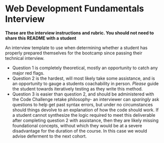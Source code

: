 # Web Development Fundamentals Interview

**These are the interview instructions and rubric. You should not need to share this README with a student**

An interview template to use when determining whether a student has properly prepared themselves for the bootcamp since passing their technical interview.

* Question 1 is completely theoretical, mostly an opportunity to catch any major red flags.
* Question 2 is the hardest, will most likely take some assistance, and is an opportunity to gauge a students coachability in person. *Please* guide the student towards iteratively testing as they write this method.
* Question 3 is easier than question 2, and should be administered with the Code Challenge retake philosophy- an interviewer can *sparingly* ask questions to help get past syntax errors, but under no circumstances should things devolve to an explanation of how the code should work. If a student cannot synthesize the logic required to meet this deliverable after completing question 2 with assistance, then they are likely missing foundational concepts, without which they would be at a severe disadvantage for the duration of the course. In this case we would advise deferment to the next cohort.